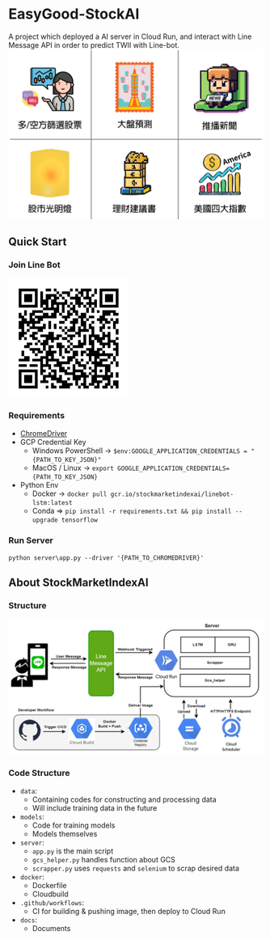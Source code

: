# EasyGood-StockAI
A project which deployed a AI server in Cloud Run, and interact with Line Message API in order to predict TWII with Line-bot.
![image](imgs/richmenu.png)


## Quick Start

### Join Line Bot
![Alt text](docs/qrcode.png)

### Requirements

* [ChromeDriver](https://googlechromelabs.github.io/chrome-for-testing/)
* GCP Credential Key
    * Windows PowerShell -> `$env:GOOGLE_APPLICATION_CREDENTIALS = "{PATH_TO_KEY_JSON}"`
    * MacOS / Linux -> `export GOOGLE_APPLICATION_CREDENTIALS={PATH_TO_KEY_JSON}`
* Python Env
    * Docker -> `docker pull gcr.io/stockmarketindexai/linebot-lstm:latest`
    * Conda => `pip install -r requirements.txt && pip install --upgrade tensorflow`


### Run Server
```sh=
python server\app.py --driver '{PATH_TO_CHROMEDRIVER}'
```


## About StockMarketIndexAI

### Structure
![Alt text](docs/structure.png)


### Code Structure

* `data`: 
    * Containing codes for constructing and processing data
    * Will include training data in the future
* `models`:
    * Code for training models
    * Models themselves
* `server`:
    * `app.py` is the main script
    * `gcs_helper.py` handles function about GCS
    * `scrapper.py` uses `requests` and `selenium` to scrap desired data
* `docker`:
    * Dockerfile
    * Cloudbuild
* `.github/workflows`:
    * CI for building & pushing image, then deploy to Cloud Run
* `docs`:
    * Documents

